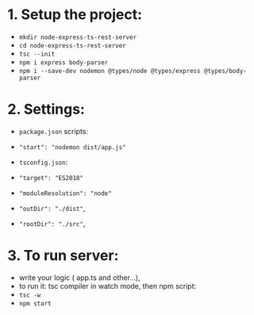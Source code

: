 # 1. Setup the project:

- `mkdir node-express-ts-rest-server`
- `cd node-express-ts-rest-server`
- `tsc --init`
- `npm i express body-parser`
- `npm i --save-dev nodemon @types/node @types/express @types/body-parser`

# 2. Settings:

- `package.json` scripts:

- `"start": "nodemon dist/app.js"`

- `tsconfig.json`:

- `"target": "ES2018"`
- `"moduleResolution": "node"`
- `"outDir": "./dist"`,
- `"rootDir": "./src"`,

# 3. To run server:

- write your logic ( app.ts and other...),
- to run it: tsc compiler in watch mode, then npm script:
- `tsc -w`
- `npm start`
